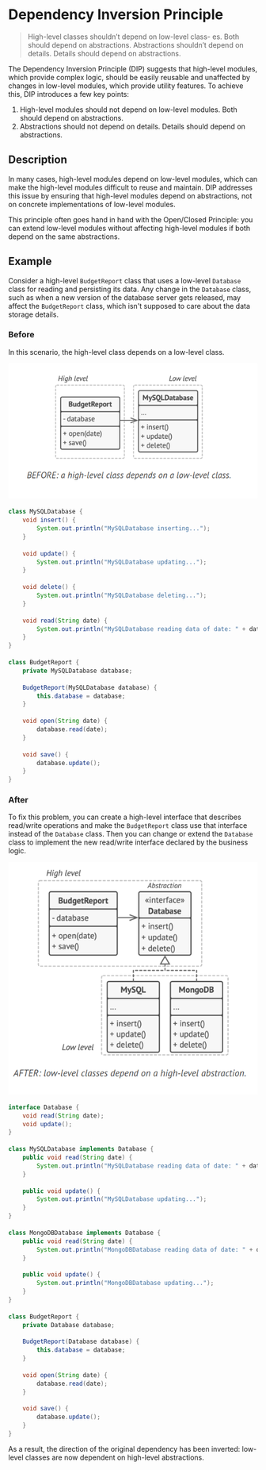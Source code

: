 # Dependency Inversion Principle

> High-level classes shouldn’t depend on low-level class-
es. Both should depend on abstractions. Abstractions
shouldn’t depend on details. Details should depend on
abstractions.

The Dependency Inversion Principle (DIP) suggests that high-level modules, which provide complex logic, should be easily reusable and unaffected by changes in low-level modules, which provide utility features. To achieve this, DIP introduces a few key points:

1. High-level modules should not depend on low-level modules. Both should depend on abstractions.
2. Abstractions should not depend on details. Details should depend on abstractions.

## Description

In many cases, high-level modules depend on low-level modules, which can make the high-level modules difficult to reuse and maintain. DIP addresses this issue by ensuring that high-level modules depend on abstractions, not on concrete implementations of low-level modules.

This principle often goes hand in hand with the Open/Closed Principle: you can extend low-level modules without affecting high-level modules if both depend on the same abstractions.

## Example

Consider a high-level `BudgetReport` class that uses a low-level `Database` class for reading and persisting its data. Any change in the `Database` class, such as when a new version of the database server gets released, may affect the `BudgetReport` class, which isn't supposed to care about the data storage details.

### Before

In this scenario, the high-level class depends on a low-level class.

![alt text](image.png)

```java
class MySQLDatabase {
    void insert() {
        System.out.println("MySQLDatabase inserting...");
    }

    void update() {
        System.out.println("MySQLDatabase updating...");
    }

    void delete() {
        System.out.println("MySQLDatabase deleting...");
    }

    void read(String date) {
        System.out.println("MySQLDatabase reading data of date: " + date);
    }
}

class BudgetReport {
    private MySQLDatabase database;

    BudgetReport(MySQLDatabase database) {
        this.database = database;
    }

    void open(String date) {
        database.read(date);
    }

    void save() {
        database.update();
    }
}
```

### After

To fix this problem, you can create a high-level interface that describes read/write operations and make the `BudgetReport` class use that interface instead of the `Database` class. Then you can change or extend the `Database` class to implement the new read/write interface declared by the business logic.

![alt text](image-1.png)

```java
interface Database {
    void read(String date);
    void update();
}

class MySQLDatabase implements Database {
    public void read(String date) {
        System.out.println("MySQLDatabase reading data of date: " + date);
    }

    public void update() {
        System.out.println("MySQLDatabase updating...");
    }
}

class MongoDBDatabase implements Database {
    public void read(String date) {
        System.out.println("MongoDBDatabase reading data of date: " + date);
    }

    public void update() {
        System.out.println("MongoDBDatabase updating...");
    }
}

class BudgetReport {
    private Database database;

    BudgetReport(Database database) {
        this.database = database;
    }

    void open(String date) {
        database.read(date);
    }

    void save() {
        database.update();
    }
}
```

As a result, the direction of the original dependency has been inverted: low-level classes are now dependent on high-level abstractions.
